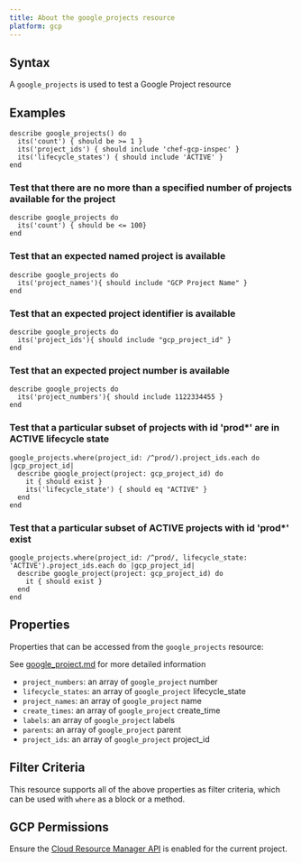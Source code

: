 ```yaml
---
title: About the google_projects resource
platform: gcp
---
```


## Syntax
A `google_projects` is used to test a Google Project resource

## Examples
```
describe google_projects() do
  its('count') { should be >= 1 }
  its('project_ids') { should include 'chef-gcp-inspec' }
  its('lifecycle_states') { should include 'ACTIVE' }
end
```

### Test that there are no more than a specified number of projects available for the project

    describe google_projects do
      its('count') { should be <= 100}
    end

### Test that an expected named project is available

    describe google_projects do
      its('project_names'){ should include "GCP Project Name" }
    end

### Test that an expected project identifier is available

    describe google_projects do
      its('project_ids'){ should include "gcp_project_id" }
    end
    
### Test that an expected project number is available

    describe google_projects do
      its('project_numbers'){ should include 1122334455 }
    end    

### Test that a particular subset of projects with id 'prod*' are in ACTIVE lifecycle state

    google_projects.where(project_id: /^prod/).project_ids.each do |gcp_project_id|
      describe google_project(project: gcp_project_id) do
        it { should exist }
        its('lifecycle_state') { should eq "ACTIVE" }
      end
    end

### Test that a particular subset of ACTIVE projects with id 'prod*' exist

    google_projects.where(project_id: /^prod/, lifecycle_state: 'ACTIVE').project_ids.each do |gcp_project_id|
      describe google_project(project: gcp_project_id) do
        it { should exist }
      end
    end

## Properties
Properties that can be accessed from the `google_projects` resource:

See [google_project.md](google_project.md) for more detailed information
  * `project_numbers`: an array of `google_project` number
  * `lifecycle_states`: an array of `google_project` lifecycle_state
  * `project_names`: an array of `google_project` name
  * `create_times`: an array of `google_project` create_time
  * `labels`: an array of `google_project` labels
  * `parents`: an array of `google_project` parent
  * `project_ids`: an array of `google_project` project_id

## Filter Criteria
This resource supports all of the above properties as filter criteria, which can be used
with `where` as a block or a method.

## GCP Permissions

Ensure the [Cloud Resource Manager API](https://console.cloud.google.com/apis/library/cloudresourcemanager.googleapis.com/) is enabled for the current project.
